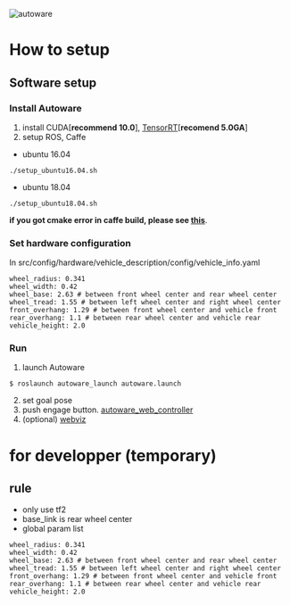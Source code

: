 ![autoware](https://user-images.githubusercontent.com/8327598/69472442-cca50b00-0ded-11ea-9da0-9e2302aa1061.png)

# How to setup
## Software setup
### Install Autoware
1. install CUDA[**recommend 10.0**], [TensorRT](https://docs.nvidia.com/deeplearning/sdk/tensorrt-archived/index.html)[**recomend 5.0GA**]
2. setup ROS, Caffe
- ubuntu 16.04
```
./setup_ubuntu16.04.sh
```
- ubuntu 18.04

```
./setup_ubuntu18.04.sh
```
**if you got cmake error in caffe build, please see [this](https://github.com/tier4/Autoware-T4B/wiki/Trouble-shooting)**.

### Set hardware configuration
In src/config/hardware/vehicle_description/config/vehicle_info.yaml
```
wheel_radius: 0.341
wheel_width: 0.42
wheel_base: 2.63 # between front wheel center and rear wheel center
wheel_tread: 1.55 # between left wheel center and right wheel center
front_overhang: 1.29 # between front wheel center and vehicle front
rear_overhang: 1.1 # between rear wheel center and vehicle rear 
vehicle_height: 2.0
```

### Run
1. launch Autoware
```
$ roslaunch autoware_launch autoware.launch
```
2. set goal pose
3. push engage button.
[autoware_web_controller](http://localhost:8085/autoware_web_controller/index.html)
4. (optional) [webviz](https://webviz.io/app/)
# for developper (temporary)
## rule
- only use tf2
- base_link is rear wheel center
- global param list
```
wheel_radius: 0.341
wheel_width: 0.42
wheel_base: 2.63 # between front wheel center and rear wheel center
wheel_tread: 1.55 # between left wheel center and right wheel center
front_overhang: 1.29 # between front wheel center and vehicle front
rear_overhang: 1.1 # between rear wheel center and vehicle rear 
vehicle_height: 2.0
```
